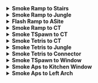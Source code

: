 <details>
  <summary><strong>Smoke Ramp to Stairs</strong></summary>
  <br>
  
  Normal Throw

  <div align="center">
    <img src="img\smoke_ramp_stairs_pos.png" alt="Position" width="33%"/>
    <img src="img\smoke_ramp_stairs_angle.png" alt="Angle" width="33%"/>
    <img src="img\smoke_ramp_stairs_result.png" alt="Result" width="33%"/>
  </div>
  
</details>

<details>
  <summary><strong>Smoke Ramp to Jungle</strong></summary>
  <br>
  
  Normal Throw

  <div align="center">
    <img src="img\smoke_ramp_jungle_pos.png" alt="Position" width="33%"/>
    <img src="img\smoke_ramp_jungle_angle.png" alt="Angle" width="33%"/>
    <img src="img\smoke_ramp_jungle_result.png" alt="Result" width="33%"/>
  </div>
  
</details>

<details>
  <summary><strong>Flash Ramp to ASite</strong></summary>
  <br>
  
  Normal Throw

  <div align="center">
    <img src="img\flash_ramp_asite_pos.png" alt="Position" width="33%"/>
    <img src="img\flash_ramp_asite_angle.png" alt="Angle" width="33%"/>
    <img src="img\flash_ramp_asite_result.png" alt="Result" width="33%"/>
  </div>
  
</details>


<details>
  <summary><strong>Smoke Ramp to CT</strong></summary>
  <br>
  
  Jump Throw

  <div align="center">
    <img src="img\smoke_ramp_ct_pos.png" alt="Position" width="33%"/>
    <img src="img\smoke_ramp_ct_angle.png" alt="Angle" width="33%"/>
    <img src="img\smoke_ramp_ct_result.png" alt="Result" width="33%"/>
  </div>
  
</details>

<details>
  <summary><strong>Smoke TSpawn to CT</strong></summary>
  <br>
  
  Jump Throw

  <div align="center">
    <img src="img\smoke_t_ct_pos.png" alt="Position" width="33%"/>
    <img src="img\smoke_t_ct_angle.png" alt="Angle" width="33%"/>
    <img src="img\smoke_t_ct_result.png" alt="Result" width="33%"/>
  </div>
  
</details>

<details>
  <summary><strong>Smoke Tetris to CT</strong></summary>
  <br>
  
  Normal Throw

  <div align="center">
    <img src="img\smoke_tetris_ct_pos.png" alt="Position" width="33%"/>
    <img src="img\smoke_tetris_ct_angle.png" alt="Angle" width="33%"/>
    <img src="img\smoke_tetris_ct_result.png" alt="Result" width="33%"/>
  </div>
  
</details>

<details>
  <summary><strong>Smoke Tetris to Jungle</strong></summary>
  <br>
  
  Normal Throw

  <div align="center">
    <img src="img\smoke_tetris_jungle_pos.png" alt="Position" width="33%"/>
    <img src="img\smoke_tetris_jungle_angle.png" alt="Angle" width="33%"/>
    <img src="img\smoke_tetris_jungle_result.png" alt="Result" width="33%"/>
  </div>
  
</details>

<details>
  <summary><strong>Smoke Tetris to Connector</strong></summary>
  <br>
  
  Normal Throw

  <div align="center">
    <img src="img\smoke_tetris_con_pos.png" alt="Position" width="33%"/>
    <img src="img\smoke_tetris_con_angle.png" alt="Angle" width="33%"/>
    <img src="img\smoke_tetris_con_result.png" alt="Result" width="33%"/>
  </div>
  
</details>

<details>
  <summary><strong>Smoke TSpawn to Window</strong></summary>
  <br>
  
  Crouch Walk Jump Throw

  <div align="center">
    <img src="img\smoke_t_window_pos.png" alt="Position" width="45%"/>
    <img src="img\smoke_t_window_start.png" alt="Start" width="45%"/>
    <img src="img\smoke_t_window_throw.png" alt="Throw" width="45%"/>
    <img src="img\smoke_t_window_result.png" alt="Result" width="45%"/>
  </div>
  
</details>

<details>
  <summary><strong>Smoke Aps to Kitchen Window</strong></summary>
  <br>
  
  Jump Throw

  <div align="center">
    <img src="img\smoke_aps_kitchenwindow_angle.png" alt="Angle" width="45%"/>
    <img src="img\smoke_aps_kitchenwindow_result.png" alt="Result" width="45%"/>
  </div>
  
</details>

<details>
  <summary><strong>Smoke Aps to Left Arch</strong></summary>
  <br>
  
  Normal Throw

  <div align="center">
    <img src="img\smoke_aps_leftarch_pos.png" alt="Position" width="33%"/>
    <img src="img\smoke_aps_leftarch_angle.png" alt="Angle" width="33%"/>
    <img src="img\smoke_aps_leftarch_result.png" alt="Result" width="33%"/>
  </div>
  
</details>
